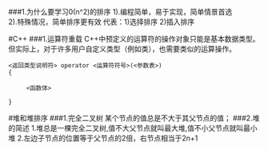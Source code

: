 ###1.为什么要学习0(n^2)的排序
1).编程简单，易于实现，简单情景首选</br>
2).特殊情况，简单排序更有效
代表：1)选择排序 2)插入排序


#C++
###1.运算符重载
C++中预定义的运算符的操作对象只能是基本数据类型。但实际上，对于许多用户自定义类型（例如类），也需要类似的运算操作。

```
<返回类型说明符> operator <运算符符号>(<参数表>)
{

     <函数体>

}
```

#堆和堆排序
###1.完全二叉树
某个节点的值总是不大于其父节点的值；
###2.堆的简述
1.堆总是一棵完全二叉树,值不大父节点就叫最大堆,值不小父节点就叫最小堆
2.左边子节点的位置等于父节点的2倍，右节点相当于2n+1



